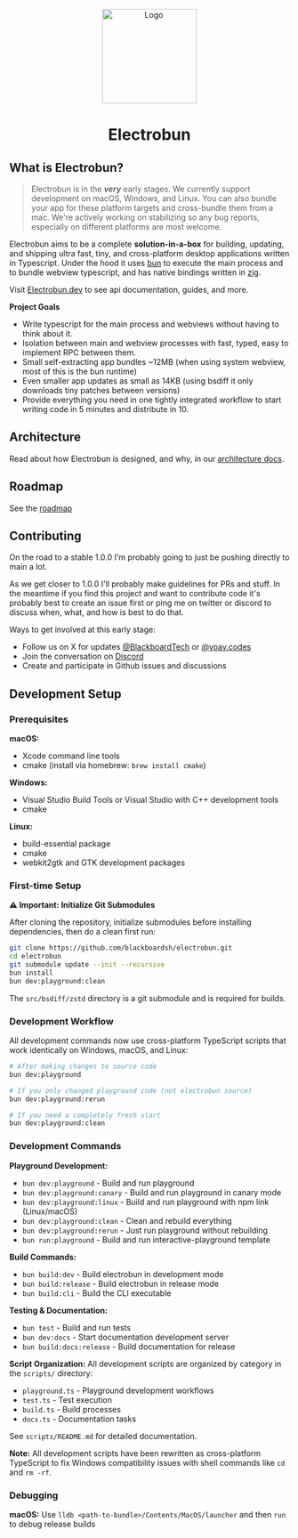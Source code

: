 <p align="center">
  <a href="https://electrobun.dev"><img src="https://github.com/blackboardsh/electrobun/assets/75102186/8799b522-0507-45e9-86e3-c3cfded1aa7c" alt="Logo" height=170></a>
</p>
<h1 align="center">Electrobun</h1>

<div align="center">
</div>

## What is Electrobun?

> Electrobun is in the **_very_** early stages. We currently support development on macOS, Windows, and Linux. You can also bundle your app for these platform targets and cross-bundle them from a mac. We're actively working on stabilizing so any bug reports, especially on different platforms are most welcome.

Electrobun aims to be a complete **solution-in-a-box** for building, updating, and shipping ultra fast, tiny, and cross-platform desktop applications written in Typescript.
Under the hood it uses <a href="https://bun.sh">bun</a> to execute the main process and to bundle webview typescript, and has native bindings written in <a href="https://ziglang.org/">zig</a>.

Visit <a href="https://www.electrobun.dev/">Electrobun.dev</a> to see api documentation, guides, and more.

**Project Goals**

- Write typescript for the main process and webviews without having to think about it.
- Isolation between main and webview processes with fast, typed, easy to implement RPC between them.
- Small self-extracting app bundles ~12MB (when using system webview, most of this is the bun runtime)
- Even smaller app updates as small as 14KB (using bsdiff it only downloads tiny patches between versions)
- Provide everything you need in one tightly integrated workflow to start writing code in 5 minutes and distribute in 10.

## Architecture

Read about how Electrobun is designed, and why, in our <a href="https://www.electrobun.dev/docs/guides/Architecture/Overview">architecture docs</a>.

## Roadmap

See the <a href="https://github.com/orgs/blackboardsh/projects/5">roadmap</a>

## Contributing

On the road to a stable 1.0.0 I'm probably going to just be pushing directly to main a lot.

As we get closer to 1.0.0 I'll probably make guidelines for PRs and stuff. In the meantime if you find this project and want to contribute code it's probably best to create an issue first or ping me on twitter or discord to discuss when, what, and how is best to do that.

Ways to get involved at this early stage:

- Follow us on X for updates <a href="https://twitter.com/BlackboardTech">@BlackboardTech</a> or <a href="https://bsky.app/profile/yoav.codes">@yoav.codes</a>
- Join the conversation on <a href="https://discord.gg/ueKE4tjaCE">Discord</a>
- Create and participate in Github issues and discussions

## Development Setup

### Prerequisites

**macOS:**
- Xcode command line tools
- cmake (install via homebrew: `brew install cmake`)

**Windows:**
- Visual Studio Build Tools or Visual Studio with C++ development tools
- cmake

**Linux:**
- build-essential package
- cmake
- webkit2gtk and GTK development packages

### First-time Setup

**⚠️ Important: Initialize Git Submodules**

After cloning the repository, initialize submodules before installing dependencies, then do a clean first run:

```bash
git clone https://github.com/blackboardsh/electrobun.git
cd electrobun
git submodule update --init --recursive
bun install
bun dev:playground:clean
```

The `src/bsdiff/zstd` directory is a git submodule and is required for builds.

### Development Workflow

All development commands now use cross-platform TypeScript scripts that work identically on Windows, macOS, and Linux:

```bash
# After making changes to source code
bun dev:playground

# If you only changed playground code (not electrobun source)
bun dev:playground:rerun

# If you need a completely fresh start
bun dev:playground:clean
```

### Development Commands

**Playground Development:**
- `bun dev:playground` - Build and run playground
- `bun dev:playground:canary` - Build and run playground in canary mode
- `bun dev:playground:linux` - Build and run playground with npm link (Linux/macOS)
- `bun dev:playground:clean` - Clean and rebuild everything
- `bun dev:playground:rerun` - Just run playground without rebuilding
- `bun run:playground` - Build and run interactive-playground template

**Build Commands:**
- `bun build:dev` - Build electrobun in development mode
- `bun build:release` - Build electrobun in release mode
- `bun build:cli` - Build the CLI executable

**Testing & Documentation:**
- `bun test` - Build and run tests
- `bun dev:docs` - Start documentation development server
- `bun build:docs:release` - Build documentation for release

**Script Organization:**
All development scripts are organized by category in the `scripts/` directory:
- `playground.ts` - Playground development workflows
- `test.ts` - Test execution
- `build.ts` - Build processes
- `docs.ts` - Documentation tasks

See `scripts/README.md` for detailed documentation.

**Note:** All development scripts have been rewritten as cross-platform TypeScript to fix Windows compatibility issues with shell commands like `cd` and `rm -rf`.

### Debugging

**macOS:** Use `lldb <path-to-bundle>/Contents/MacOS/launcher` and then `run` to debug release builds
